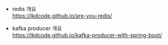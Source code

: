 - redis 개요  
  https://lkdcode.github.io/are-you-redis/

- kafka producer 개요  
https://lkdcode.github.io/kafka-producer-with-spring-boot/
